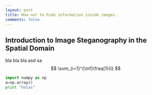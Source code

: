 ```yaml
---
layout: post
title: How not to hide information inside images.
comments: false
---
```

## Introduction to Image Steganography in the Spatial Domain

bla bla bla
asd
sa
$$
\sum_{i=1}^{\inf}\fraq{1}{i}
$$

```python
import numpy as np
a=np.array()
print "holas"
```
